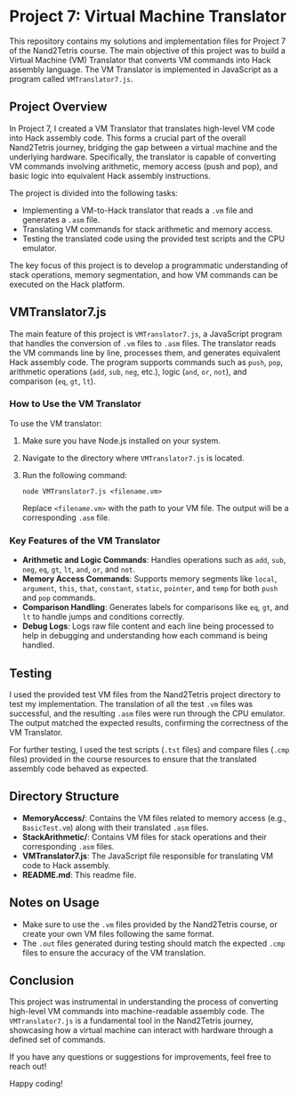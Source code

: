 # Project 7: Virtual Machine Translator

This repository contains my solutions and implementation files for Project 7 of the Nand2Tetris course. The main objective of this project was to build a Virtual Machine (VM) Translator that converts VM commands into Hack assembly language. The VM Translator is implemented in JavaScript as a program called `VMTranslator7.js`.

## Project Overview

In Project 7, I created a VM Translator that translates high-level VM code into Hack assembly code. This forms a crucial part of the overall Nand2Tetris journey, bridging the gap between a virtual machine and the underlying hardware. Specifically, the translator is capable of converting VM commands involving arithmetic, memory access (push and pop), and basic logic into equivalent Hack assembly instructions.

The project is divided into the following tasks:
- Implementing a VM-to-Hack translator that reads a `.vm` file and generates a `.asm` file.
- Translating VM commands for stack arithmetic and memory access.
- Testing the translated code using the provided test scripts and the CPU emulator.

The key focus of this project is to develop a programmatic understanding of stack operations, memory segmentation, and how VM commands can be executed on the Hack platform.

## VMTranslator7.js

The main feature of this project is `VMTranslator7.js`, a JavaScript program that handles the conversion of `.vm` files to `.asm` files. The translator reads the VM commands line by line, processes them, and generates equivalent Hack assembly code. The program supports commands such as `push`, `pop`, arithmetic operations (`add`, `sub`, `neg`, etc.), logic (`and`, `or`, `not`), and comparison (`eq`, `gt`, `lt`).

### How to Use the VM Translator

To use the VM translator:
1. Make sure you have Node.js installed on your system.
2. Navigate to the directory where `VMTranslator7.js` is located.
3. Run the following command:

   ```
   node VMTranslator7.js <filename.vm>
   ```

   Replace `<filename.vm>` with the path to your VM file. The output will be a corresponding `.asm` file.

### Key Features of the VM Translator

- **Arithmetic and Logic Commands**: Handles operations such as `add`, `sub`, `neg`, `eq`, `gt`, `lt`, `and`, `or`, and `not`.
- **Memory Access Commands**: Supports memory segments like `local`, `argument`, `this`, `that`, `constant`, `static`, `pointer`, and `temp` for both `push` and `pop` commands.
- **Comparison Handling**: Generates labels for comparisons like `eq`, `gt`, and `lt` to handle jumps and conditions correctly.
- **Debug Logs**: Logs raw file content and each line being processed to help in debugging and understanding how each command is being handled.

## Testing

I used the provided test VM files from the Nand2Tetris project directory to test my implementation. The translation of all the test `.vm` files was successful, and the resulting `.asm` files were run through the CPU emulator. The output matched the expected results, confirming the correctness of the VM Translator.

For further testing, I used the test scripts (`.tst` files) and compare files (`.cmp` files) provided in the course resources to ensure that the translated assembly code behaved as expected.

## Directory Structure

- **MemoryAccess/**: Contains the VM files related to memory access (e.g., `BasicTest.vm`) along with their translated `.asm` files.
- **StackArithmetic/**: Contains VM files for stack operations and their corresponding `.asm` files.
- **VMTranslator7.js**: The JavaScript file responsible for translating VM code to Hack assembly.
- **README.md**: This readme file.

## Notes on Usage

- Make sure to use the `.vm` files provided by the Nand2Tetris course, or create your own VM files following the same format.
- The `.out` files generated during testing should match the expected `.cmp` files to ensure the accuracy of the VM translation.

## Conclusion

This project was instrumental in understanding the process of converting high-level VM commands into machine-readable assembly code. The `VMTranslator7.js` is a fundamental tool in the Nand2Tetris journey, showcasing how a virtual machine can interact with hardware through a defined set of commands.

If you have any questions or suggestions for improvements, feel free to reach out!

Happy coding!
